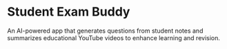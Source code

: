 # Student Exam Buddy
 An AI-powered  app that generates questions from student notes and summarizes educational YouTube videos to enhance learning and revision.
